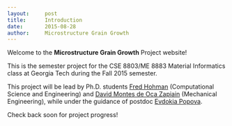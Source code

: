 ```yaml
---
layout:     post
title:      Introduction
date:       2015-08-28
author:     Microstructure Grain Growth
---
```


Welcome to the **Microstructure Grain Growth** Project website! 

This is the semester project for the CSE 8803/ME 8883 Material Informatics class at Georgia Tech during the Fall 2015 semester.

This project will be lead by Ph.D. students [Fred Hohman][fh] (Computational Science and Engineering) and [David Montes de Oca Zapiain][dm] (Mechanical Engineering), while under the guidance of postdoc [Evdokia Popova][ep]. 

Check back soon for project progress!

[fh]: http://www.fredhohamn.com "Fred Hohman."
[dm]: http://mined.gatech.edu/members/David-MontesdeOca-Zapiain/ "David Montes de Oca Zapiain."
[ep]: http://mined.gatech.edu/members/Eva/ "Evdokia Popova."